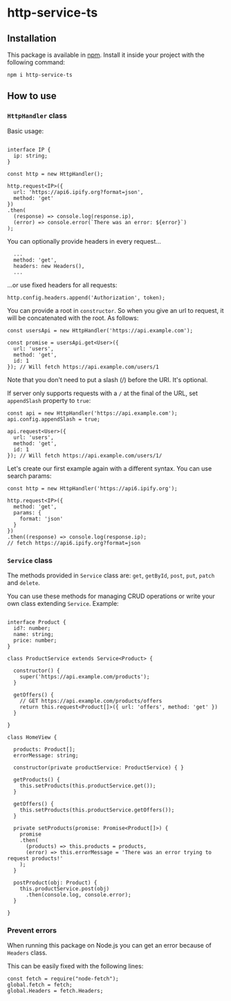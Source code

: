 # http-service-ts

## Installation

This package is available in [npm](https://www.npmjs.com/package/http-service-ts). Install it inside your project with the following command:

`npm i http-service-ts`

## How to use

### `HttpHandler` class

Basic usage:

```

interface IP {
  ip: string;
}

const http = new HttpHandler();

http.request<IP>({
  url: 'https://api6.ipify.org?format=json',
  method: 'get'
})
.then(
  (response) => console.log(response.ip),
  (error) => console.error(`There was an error: ${error}`)
);

```

You can optionally provide headers in every request...

```
  ...
  method: 'get',
  headers: new Headers(),
  ...
```

...or use fixed headers for all requests:

```
http.config.headers.append('Authorization', token);
```

You can provide a root in `constructor`. So when you give an url to request, it will be concatenated with the root. As follows:

```
const usersApi = new HttpHandler('https://api.example.com');

const promise = usersApi.get<User>({
  url: 'users',
  method: 'get',
  id: 1
}); // Will fetch https://api.example.com/users/1

```

Note that you don't need to put a slash (/) before the URI. It's optional.

If server only supports requests with a `/` at the final of the URL, set `appendSlash` property to `true`:

```
const api = new HttpHandler('https://api.example.com');
api.config.appendSlash = true;

api.request<User>({
  url: 'users',
  method: 'get',
  id: 1
}); // Will fetch https://api.example.com/users/1/
```

Let's create our first example again with a different syntax. You can use search params:

```
const http = new HttpHandler('https://api6.ipify.org');

http.request<IP>({
  method: 'get',
  params: {
    format: 'json'
  }
})
.then((response) => console.log(response.ip);
// fetch https://api6.ipify.org?format=json
```

### `Service` class

The methods provided in `Service` class are: `get`, `getById`, `post`, `put`, `patch` and `delete`.

You can use these methods for managing CRUD operations or write your own class extending `Service`. Example:

```

interface Product {
  id?: number;
  name: string;
  price: number;
}

class ProductService extends Service<Product> {
  
  constructor() {
    super('https://api.example.com/products');
  }
  
  getOffers() {
    // GET https://api.example.com/products/offers
    return this.request<Product[]>({ url: 'offers', method: 'get' })
  }
  
}

class HomeView {
  
  products: Product[];
  errorMessage: string;
  
  constructor(private productService: ProductService) { }
  
  getProducts() {
    this.setProducts(this.productService.get());
  }

  getOffers() {
    this.setProducts(this.productService.getOffers());
  }

  private setProducts(promise: Promise<Product[]>) {
    promise
    .then(
      (products) => this.products = products,
      (error) => this.errorMessage = 'There was an error trying to request products!'
    );
  } 
  
  postProduct(obj: Product) {
    this.productService.post(obj)
      .then(console.log, console.error);
  }
  
}

```

### Prevent errors

When running this package on Node.js you can get an error because of `Headers` class.

This can be easily fixed with the following lines:

```
const fetch = require("node-fetch");
global.fetch = fetch;
global.Headers = fetch.Headers;
```